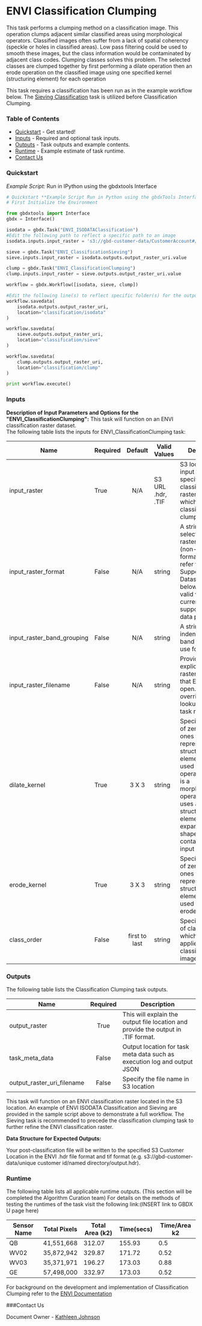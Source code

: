 # ENVI Classification Clumping

This task performs a clumping method on a classification image. This operation clumps adjacent similar classified areas using morphological operators. Classified images often suffer from a lack of spatial coherency (speckle or holes in classified areas). Low pass filtering could be used to smooth these images, but the class information would be contaminated by adjacent class codes. Clumping classes solves this problem. The selected classes are clumped together by first performing a dilate operation then an erode operation on the classified image using one specified kernel (structuring element) for each operation

This task requires a classification has been run as in the example workflow below. The [Sieving Classification](https://github.com/TDG-Platform/docs/blob/envi_tasks_docs/ENVI_ClassificationSieving.md) task is utilized before Classification Clumping.

### Table of Contents
* [Quickstart](#quickstart) - Get started!
* [Inputs](#inputs) - Required and optional task inputs.
* [Outputs](#outputs) - Task outputs and example contents.
* [Runtime](#runtime) - Example estimate of task runtime.
* [Contact Us](#contact-us)

### Quickstart
*Example Script:* Run in IPython using the gbdxtools Interface

```python
# Quickstart **Example Script Run in Python using the gbdxTools Interface
# First Initialize the Environment

from gbdxtools import Interface
gbdx = Interface()

isodata = gbdx.Task("ENVI_ISODATAClassification")
#Edit the following path to reflect a specific path to an image
isodata.inputs.input_raster = 's3://gbd-customer-data/CustomerAccount#/PathToImage/'

sieve = gbdx.Task("ENVI_ClassificationSieving")
sieve.inputs.input_raster = isodata.outputs.output_raster_uri.value

clump = gbdx.Task("ENVI_ClassificationClumping")
clump.inputs.input_raster = sieve.outputs.output_raster_uri.value

workflow = gbdx.Workflow([isodata, sieve, clump])

#Edit the following line(s) to reflect specific folder(s) for the output file (example location provided)
workflow.savedata(
    isodata.outputs.output_raster_uri,
    location="classification/isodata"
)

workflow.savedata(
    sieve.outputs.output_raster_uri,
    location="classification/sieve"
)

workflow.savedata(
    clump.outputs.output_raster_uri,
    location="classification/clump"
)

print workflow.execute()
```

### Inputs

**Description of Input Parameters and Options for the "ENVI_ClassificationClumping":**
This task will function on an ENVI classification raster dataset.  
The following table lists the inputs for ENVI_ClassificationClumping task:

| Name                       | Required |    Default    | Valid Values        | Description                              |
| -------------------------- | -------- | :-----------: | ------------------- | ---------------------------------------- |
| input_raster               | True     |      N/A      | S3 URL   .hdr, .TIF | S3 location of input data specify an ENVI classification raster output on which to perform classification clumping |
| input_raster_format        | False    |      N/A      | string              | A string for selecting the raster format (non-DG format). Please refer to Supported Datasets table below for a list of valid values for currently supported image data products. |
| input_raster_band_grouping | False    |      N/A      | string              | A string name indentify which band grouping to use for the task. |
| input_raster_filename      | False    |      N/A      | string              | Provide the explicit relative raster filename that ENVI will open. This overrides any file lookup in the task runner. |
| dilate_kernel              | True     |     3 X 3     | string              | Specify 2D array of zeros and ones that represents the structuring element (kernel) used for a dilate operation.Dilation is a morphological operation that uses a structuring element to expand the shapes contained in the input image |
| erode_kernel               | True     |     3 X 3     | string              | Specify 2D array of zeros and ones that represents the structuring element (kernel) used for an erode operation |
| class_order                | False    | first to last | string              | Specify the order of class names in which sieving is applied to the classification image. |

### Outputs

The following table lists the Classification Clumping task outputs.

| Name                       | Required | Description                              |
| -------------------------- | :------: | ---------------------------------------- |
| output_raster              |   True   | This will explain the output file location and provide the output in .TIF format. |
| task_meta_data             |  False   | Output location for task meta data such as execution log and output JSON |
| output_raster_uri_filename |  False   | Specify the file name in S3 location     |

This task will function on an ENVI classification raster located in the S3 location.  An example of ENVI ISODATA Classification and Sieving are provided in the sample script above to demonstrate a full workflow. The Sieving task is recommended to precede the classification clumping task to further refine the ENVI classification raster. 

**Data Structure for Expected Outputs:**

Your post-classification file will be written to the specified S3 Customer Location in the ENVI .hdr file format and tif format (e.g.  s3://gbd-customer-data/unique customer id/named directory/output.hdr).  

### Runtime

The following table lists all applicable runtime outputs. (This section will be completed the Algorithm Curation team)
For details on the methods of testing the runtimes of the task visit the following link:(INSERT link to GBDX U page here)

| Sensor Name | Total Pixels | Total Area (k2) | Time(secs) | Time/Area k2 |
| ----------- | :----------: | --------------- | ---------- | ------------ |
| QB          |  41,551,668  | 312.07          | 155.93     | 0.5          |
| WV02        |  35,872,942  | 329.87          | 171.72     | 0.52         |
| WV03        |  35,371,971  | 196.27          | 173.03     | 0.88         |
| GE          |  57,498,000  | 332.97          | 173.03     | 0.52         |


For background on the development and implementation of Classification Clumping refer to the [ENVI Documentation](http://www.harrisgeospatial.com/docs/enviclassificationclumpingtask.html)

###Contact Us

Document Owner - [Kathleen Johnson](#kathleen.johnson@digitalglobe.com)
